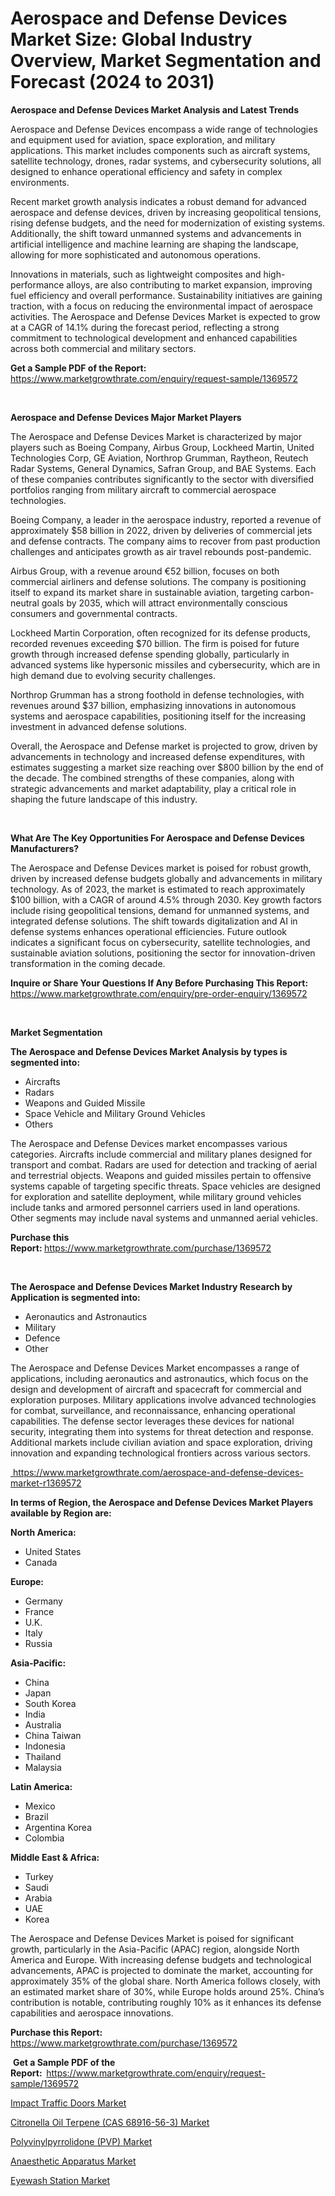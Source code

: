 <p><h1>Aerospace and Defense Devices Market Size: Global Industry Overview, Market Segmentation and Forecast (2024 to 2031)</h1></p><p><strong>Aerospace and Defense Devices Market Analysis and Latest Trends</strong></p>
<p><p>Aerospace and Defense Devices encompass a wide range of technologies and equipment used for aviation, space exploration, and military applications. This market includes components such as aircraft systems, satellite technology, drones, radar systems, and cybersecurity solutions, all designed to enhance operational efficiency and safety in complex environments. </p><p>Recent market growth analysis indicates a robust demand for advanced aerospace and defense devices, driven by increasing geopolitical tensions, rising defense budgets, and the need for modernization of existing systems. Additionally, the shift toward unmanned systems and advancements in artificial intelligence and machine learning are shaping the landscape, allowing for more sophisticated and autonomous operations.</p><p>Innovations in materials, such as lightweight composites and high-performance alloys, are also contributing to market expansion, improving fuel efficiency and overall performance. Sustainability initiatives are gaining traction, with a focus on reducing the environmental impact of aerospace activities. The Aerospace and Defense Devices Market is expected to grow at a CAGR of 14.1% during the forecast period, reflecting a strong commitment to technological development and enhanced capabilities across both commercial and military sectors.</p></p>
<p><strong>Get a Sample PDF of the Report:&nbsp;</strong> <a href="https://www.marketgrowthrate.com/enquiry/request-sample/1369572">https://www.marketgrowthrate.com/enquiry/request-sample/1369572</a></p>
<p>&nbsp;</p>
<p><strong>Aerospace and Defense Devices Major Market Players</strong></p>
<p><p>The Aerospace and Defense Devices Market is characterized by major players such as Boeing Company, Airbus Group, Lockheed Martin, United Technologies Corp, GE Aviation, Northrop Grumman, Raytheon, Reutech Radar Systems, General Dynamics, Safran Group, and BAE Systems. Each of these companies contributes significantly to the sector with diversified portfolios ranging from military aircraft to commercial aerospace technologies.</p><p>Boeing Company, a leader in the aerospace industry, reported a revenue of approximately $58 billion in 2022, driven by deliveries of commercial jets and defense contracts. The company aims to recover from past production challenges and anticipates growth as air travel rebounds post-pandemic.</p><p>Airbus Group, with a revenue around €52 billion, focuses on both commercial airliners and defense solutions. The company is positioning itself to expand its market share in sustainable aviation, targeting carbon-neutral goals by 2035, which will attract environmentally conscious consumers and governmental contracts.</p><p>Lockheed Martin Corporation, often recognized for its defense products, recorded revenues exceeding $70 billion. The firm is poised for future growth through increased defense spending globally, particularly in advanced systems like hypersonic missiles and cybersecurity, which are in high demand due to evolving security challenges.</p><p>Northrop Grumman has a strong foothold in defense technologies, with revenues around $37 billion, emphasizing innovations in autonomous systems and aerospace capabilities, positioning itself for the increasing investment in advanced defense solutions.</p><p>Overall, the Aerospace and Defense market is projected to grow, driven by advancements in technology and increased defense expenditures, with estimates suggesting a market size reaching over $800 billion by the end of the decade. The combined strengths of these companies, along with strategic advancements and market adaptability, play a critical role in shaping the future landscape of this industry.</p></p>
<p>&nbsp;</p>
<p><strong>What Are The Key Opportunities For Aerospace and Defense Devices Manufacturers?</strong></p>
<p><p>The Aerospace and Defense Devices market is poised for robust growth, driven by increased defense budgets globally and advancements in military technology. As of 2023, the market is estimated to reach approximately $100 billion, with a CAGR of around 4.5% through 2030. Key growth factors include rising geopolitical tensions, demand for unmanned systems, and integrated defense solutions. The shift towards digitalization and AI in defense systems enhances operational efficiencies. Future outlook indicates a significant focus on cybersecurity, satellite technologies, and sustainable aviation solutions, positioning the sector for innovation-driven transformation in the coming decade.</p></p>
<p><strong>Inquire or Share Your Questions If Any Before Purchasing This Report:</strong> <a href="https://www.marketgrowthrate.com/enquiry/pre-order-enquiry/1369572">https://www.marketgrowthrate.com/enquiry/pre-order-enquiry/1369572</a></p>
<p>&nbsp;</p>
<p><strong>Market Segmentation</strong></p>
<p><strong>The Aerospace and Defense Devices Market Analysis by types is segmented into:</strong></p>
<p><ul><li>Aircrafts</li><li>Radars</li><li>Weapons and Guided Missile</li><li>Space Vehicle and Military Ground Vehicles</li><li>Others</li></ul></p>
<p><p>The Aerospace and Defense Devices market encompasses various categories. Aircrafts include commercial and military planes designed for transport and combat. Radars are used for detection and tracking of aerial and terrestrial objects. Weapons and guided missiles pertain to offensive systems capable of targeting specific threats. Space vehicles are designed for exploration and satellite deployment, while military ground vehicles include tanks and armored personnel carriers used in land operations. Other segments may include naval systems and unmanned aerial vehicles.</p></p>
<p><strong>Purchase this Report:&nbsp;</strong><a href="https://www.marketgrowthrate.com/purchase/1369572">https://www.marketgrowthrate.com/purchase/1369572</a></p>
<p>&nbsp;</p>
<p><strong>The Aerospace and Defense Devices Market Industry Research by Application is segmented into:</strong></p>
<p><ul><li>Aeronautics and Astronautics</li><li>Military</li><li>Defence</li><li>Other</li></ul></p>
<p><p>The Aerospace and Defense Devices Market encompasses a range of applications, including aeronautics and astronautics, which focus on the design and development of aircraft and spacecraft for commercial and exploration purposes. Military applications involve advanced technologies for combat, surveillance, and reconnaissance, enhancing operational capabilities. The defense sector leverages these devices for national security, integrating them into systems for threat detection and response. Additional markets include civilian aviation and space exploration, driving innovation and expanding technological frontiers across various sectors.</p></p>
<p><a href="https://www.marketgrowthrate.com/aerospace-and-defense-devices-market-r1369572">&nbsp;https://www.marketgrowthrate.com/aerospace-and-defense-devices-market-r1369572</a></p>
<p><strong>In terms of Region, the Aerospace and Defense Devices Market Players available by Region are:</strong></p>
<p>
    <p> <strong> North America: </strong>
        <ul>
            <li>United States</li>
            <li>Canada</li>
        </ul>
        </p> 
    <p> <strong> Europe: </strong>
        <ul>
            <li>Germany</li>
            <li>France</li>
            <li>U.K.</li>
            <li>Italy</li>
            <li>Russia</li>
        </ul>
        </p> 
    <p> <strong> Asia-Pacific: </strong>
        <ul>
            <li>China</li>
            <li>Japan</li>
            <li>South Korea</li>
            <li>India</li>
            <li>Australia</li>
            <li>China Taiwan</li>
            <li>Indonesia</li>
            <li>Thailand</li>
            <li>Malaysia</li>
        </ul>
        </p> 
    <p> <strong> Latin America: </strong>
        <ul>
            <li>Mexico</li>
            <li>Brazil</li>
            <li>Argentina Korea</li>
            <li>Colombia</li>
        </ul>
        </p> 
    <p> <strong> Middle East & Africa: </strong>
        <ul>
            <li>Turkey</li>
            <li>Saudi</li>
            <li>Arabia</li>
            <li>UAE</li>
            <li>Korea</li>
        </ul>
    </p>
    </p>
<p><p>The Aerospace and Defense Devices Market is poised for significant growth, particularly in the Asia-Pacific (APAC) region, alongside North America and Europe. With increasing defense budgets and technological advancements, APAC is projected to dominate the market, accounting for approximately 35% of the global share. North America follows closely, with an estimated market share of 30%, while Europe holds around 25%. China’s contribution is notable, contributing roughly 10% as it enhances its defense capabilities and aerospace innovations.</p></p>
<p><strong>Purchase this Report: </strong><a href="https://www.marketgrowthrate.com/purchase/1369572">https://www.marketgrowthrate.com/purchase/1369572</a></p>
<p>&nbsp;<strong>Get a Sample PDF of the Report:&nbsp;&nbsp;</strong><a href="https://www.marketgrowthrate.com/enquiry/request-sample/1369572">https://www.marketgrowthrate.com/enquiry/request-sample/1369572</a></p>
<p><strong></strong></p>
<p><p><a href="https://medium.com/@vellajacobi2023/impact-traffic-doors-market-insights-market-products-and-regional-analysis-forecasted-for-period-035d3609b029">Impact Traffic Doors Market</a></p><p><a href="https://github.com/SanjidaKhan901/Market-Research-Report-List-1/blob/main/citronella-oil-terpene-cas-68916-56-3-market.md">Citronella Oil Terpene (CAS 68916-56-3) Market</a></p><p><a href="https://issuu.com/reportprime-2/docs/polyvinylpyrrolidone-pvp-market-siz_d3f9494613f7e6">Polyvinylpyrrolidone (PVP) Market</a></p><p><a href="https://www.linkedin.com/pulse/what-growth-drivers-anaesthetic-apparatus-market-comprehensive-vhjmf">Anaesthetic Apparatus Market</a></p><p><a href="https://www.linkedin.com/pulse/market-forecasting-change-global-eyewash-station-dynamics-dks2f">Eyewash Station Market</a></p></p>